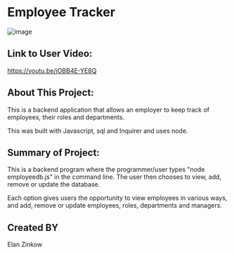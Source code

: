 # Employee Tracker

![image](https://user-images.githubusercontent.com/71417500/103471681-c26f7300-4d48-11eb-801b-850a238a0097.png)

## Link to User Video:

https://youtu.be/jOBB4E-YE8Q

## About This Project:

This is a backend application that allows an employer to keep track of employees, their roles and departments.

This was built with Javascript, sql and Inquirer and uses node.

## Summary of Project:

This is a backend program where the programmer/user types "node employeedb.js" in the command line. The user then chooses to view, add, remove or update the database.

Each option gives users the opportunity to view employees in various ways, and add, remove or update employees, roles, departments and managers. 
## Created BY

Elan Zinkow
